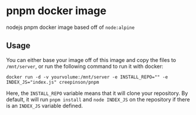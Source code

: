 # pnpm docker image

nodejs pnpm docker image based off of `node:alpine`

## Usage

You can either base your image off of this image
and copy the files to `/mnt/server`,
or run the following command to run it with docker:

`docker run -d -v yourvolume:/mnt/server -e INSTALL_REPO="" -e INDEX_JS="index.js" creepinson/pnpm`

Here, the `INSTALL_REPO` variable means that it will clone your repository.
By default, it will run `pnpm install` and `node INDEX_JS` on the repository
if there is an `INDEX_JS` variable defined.
